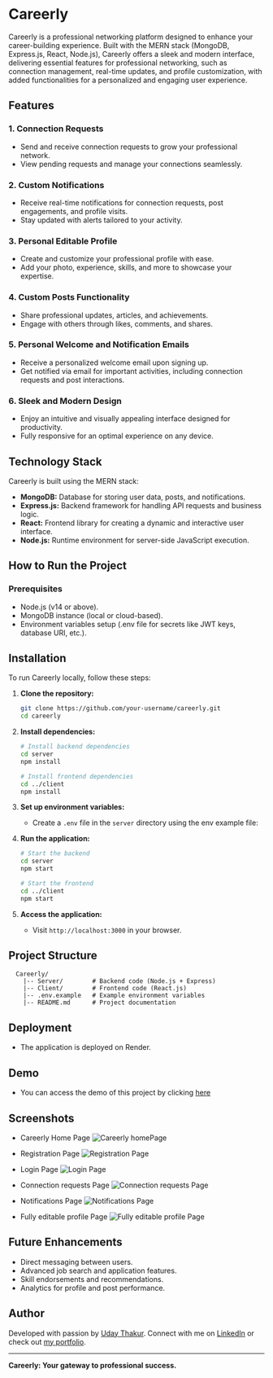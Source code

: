 # Careerly

Careerly is a professional networking platform designed to enhance your career-building experience. Built with the MERN stack (MongoDB, Express.js, React, Node.js), Careerly offers a sleek and modern interface, delivering essential features for professional networking, such as connection management, real-time updates, and profile customization, with added functionalities for a personalized and engaging user experience.

## Features

### 1. **Connection Requests**

- Send and receive connection requests to grow your professional network.
- View pending requests and manage your connections seamlessly.

### 2. **Custom Notifications**

- Receive real-time notifications for connection requests, post engagements, and profile visits.
- Stay updated with alerts tailored to your activity.

### 3. **Personal Editable Profile**

- Create and customize your professional profile with ease.
- Add your photo, experience, skills, and more to showcase your expertise.

### 4. **Custom Posts Functionality**

- Share professional updates, articles, and achievements.
- Engage with others through likes, comments, and shares.

### 5. **Personal Welcome and Notification Emails**

- Receive a personalized welcome email upon signing up.
- Get notified via email for important activities, including connection requests and post interactions.

### 6. **Sleek and Modern Design**

- Enjoy an intuitive and visually appealing interface designed for productivity.
- Fully responsive for an optimal experience on any device.

## Technology Stack

Careerly is built using the MERN stack:

- **MongoDB:** Database for storing user data, posts, and notifications.
- **Express.js:** Backend framework for handling API requests and business logic.
- **React:** Frontend library for creating a dynamic and interactive user interface.
- **Node.js:** Runtime environment for server-side JavaScript execution.

## How to Run the Project

### Prerequisites

- Node.js (v14 or above).
- MongoDB instance (local or cloud-based).
- Environment variables setup (.env file for secrets like JWT keys, database URI, etc.).

## Installation

To run Careerly locally, follow these steps:

1. **Clone the repository:**

   ```bash
   git clone https://github.com/your-username/careerly.git
   cd careerly
   ```

2. **Install dependencies:**

   ```bash
   # Install backend dependencies
   cd server
   npm install

   # Install frontend dependencies
   cd ../client
   npm install
   ```

3. **Set up environment variables:**

   - Create a `.env` file in the `server` directory using the env example file:

4. **Run the application:**

   ```bash
   # Start the backend
   cd server
   npm start

   # Start the frontend
   cd ../client
   npm start
   ```

5. **Access the application:**

   - Visit `http://localhost:3000` in your browser.

## Project Structure

```
  Careerly/
    |-- Server/        # Backend code (Node.js + Express)
    |-- Client/        # Frontend code (React.js)
    |-- .env.example   # Example environment variables
    |-- README.md      # Project documentation
```

## Deployment

- The application is deployed on Render.

## Demo

- You can access the demo of this project by clicking [here](https://careerly-orug.onrender.com)

## Screenshots

- Careerly Home Page
  ![Careerly homePage](https://i.imghippo.com/files/Jyf2150hw.png)

- Registration Page
  ![Registration Page](https://i.imghippo.com/files/vK5571G.png)

- Login Page
  ![Login Page](https://i.imghippo.com/files/ZE6842WiA.png)

- Connection requests Page
  ![Connection requests Page](https://i.imghippo.com/files/zD6515mS.png)

- Notifications Page
  ![Notifications Page](https://i.imghippo.com/files/tGM3373xg.png)

- Fully editable profile Page
  ![Fully editable profile Page](https://i.imghippo.com/files/tU7400YlQ.png)

## Future Enhancements

- Direct messaging between users.
- Advanced job search and application features.
- Skill endorsements and recommendations.
- Analytics for profile and post performance.

## Author

Developed with passion by [Uday Thakur](https://github.com/thaku7469 "Github Link"). Connect with me on [LinkedIn](https://www.linkedin.com/in/uday-thakur-7a835620a) or check out [my portfolio](https://www.linkedin.com/in/uday-thakur-7a835620a).

---

**Careerly: Your gateway to professional success.**